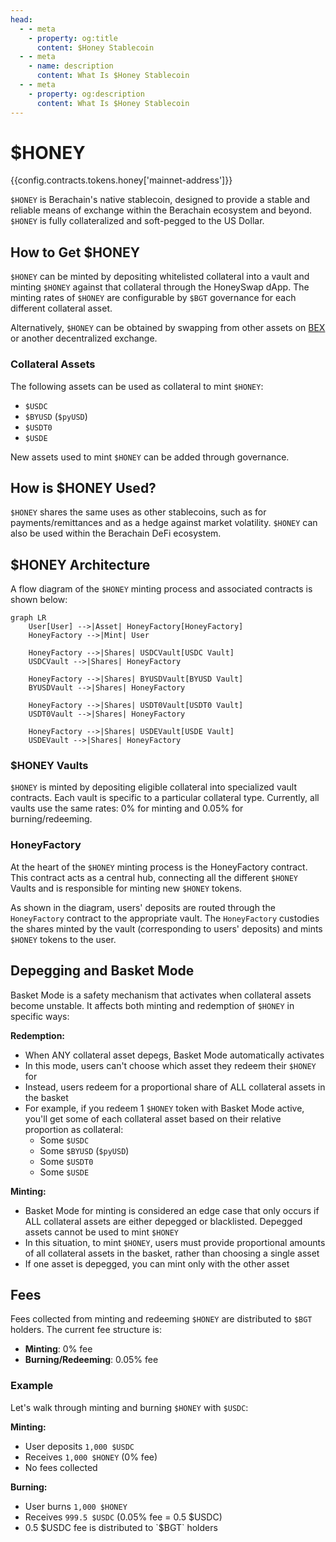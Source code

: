 ```yaml
---
head:
  - - meta
    - property: og:title
      content: $Honey Stablecoin
  - - meta
    - name: description
      content: What Is $Honey Stablecoin
  - - meta
    - property: og:description
      content: What Is $Honey Stablecoin
---
```


<script setup>
  import Token from '@berachain/ui/Token';
  import config from '@berachain/config/constants.json';
</script>

# $HONEY

<a target="_blank" :href="config.mainnet.dapps.berascan.url + 'address/' + config.contracts.tokens.honey['mainnet-address']">{{config.contracts.tokens.honey['mainnet-address']}}</a>

<ClientOnly>
  <Token title="$HONEY" image="/assets/HONEY.png" />
</ClientOnly>

`$HONEY` is Berachain's native stablecoin, designed to provide a stable and reliable means of exchange within the Berachain ecosystem and beyond. `$HONEY` is fully collateralized and soft-pegged to the US Dollar.

## How to Get $HONEY

`$HONEY` can be minted by depositing whitelisted collateral into a vault and minting `$HONEY` against that collateral through the <a :href="config.mainnet.dapps.honeySwap.url">HoneySwap dApp</a>. The minting rates of `$HONEY` are configurable by `$BGT` governance for each different collateral asset.

Alternatively, `$HONEY` can be obtained by swapping from other assets on [BEX](/learn/dapps/bex) or another decentralized exchange.

### Collateral Assets

The following assets can be used as collateral to mint `$HONEY`:

- `$USDC`
- `$BYUSD` (`$pyUSD`)
- `$USDT0`
- `$USDE`

New assets used to mint `$HONEY` can be added through governance.

## How is $HONEY Used?

`$HONEY` shares the same uses as other stablecoins, such as for payments/remittances and as a hedge against market volatility. `$HONEY` can also be used within the Berachain DeFi ecosystem.

## $HONEY Architecture

A flow diagram of the `$HONEY` minting process and associated contracts is shown below:

```mermaid
graph LR
    User[User] -->|Asset| HoneyFactory[HoneyFactory]
    HoneyFactory -->|Mint| User
    
    HoneyFactory -->|Shares| USDCVault[USDC Vault]
    USDCVault -->|Shares| HoneyFactory
    
    HoneyFactory -->|Shares| BYUSDVault[BYUSD Vault]
    BYUSDVault -->|Shares| HoneyFactory
    
    HoneyFactory -->|Shares| USDT0Vault[USDT0 Vault]
    USDT0Vault -->|Shares| HoneyFactory
    
    HoneyFactory -->|Shares| USDEVault[USDE Vault]
    USDEVault -->|Shares| HoneyFactory
```

### $HONEY Vaults

`$HONEY` is minted by depositing eligible collateral into specialized vault contracts. Each vault is specific to a particular collateral type. Currently, all vaults use the same rates: 0% for minting and 0.05% for burning/redeeming.

### HoneyFactory

At the heart of the `$HONEY` minting process is the HoneyFactory contract. This contract acts as a central hub, connecting all the different `$HONEY` Vaults and is responsible for minting new `$HONEY` tokens.

As shown in the diagram, users' deposits are routed through the `HoneyFactory` contract to the appropriate vault. The `HoneyFactory` custodies the shares minted by the vault (corresponding to users' deposits) and mints `$HONEY` tokens to the user.

## Depegging and Basket Mode

Basket Mode is a safety mechanism that activates when collateral assets become unstable. It affects both minting and redemption of `$HONEY` in specific ways:

**Redemption:**

- When ANY collateral asset depegs, Basket Mode automatically activates
- In this mode, users can't choose which asset they redeem their `$HONEY` for
- Instead, users redeem for a proportional share of ALL collateral assets in the basket
- For example, if you redeem 1 `$HONEY` token with Basket Mode active, you'll get some of each collateral asset based on their relative proportion as collateral:
  - Some `$USDC`
  - Some `$BYUSD` (`$pyUSD`)
  - Some `$USDT0`
  - Some `$USDE`

**Minting:**

- Basket Mode for minting is considered an edge case that only occurs if ALL collateral assets are either depegged or blacklisted. Depegged assets cannot be used to mint `$HONEY`
- In this situation, to mint `$HONEY`, users must provide proportional amounts of all collateral assets in the basket, rather than choosing a single asset
- If one asset is depegged, you can mint only with the other asset

## Fees

Fees collected from minting and redeeming `$HONEY` are distributed to `$BGT` holders. The current fee structure is:

- **Minting**: 0% fee
- **Burning/Redeeming**: 0.05% fee

### Example

Let's walk through minting and burning `$HONEY` with `$USDC`:

**Minting:**
- User deposits `1,000 $USDC`
- Receives `1,000 $HONEY` (0% fee)
- No fees collected

**Burning:**
- User burns `1,000 $HONEY`
- Receives `999.5 $USDC` (0.05% fee = 0.5 $USDC)
- 0.5 $USDC fee is distributed to `$BGT` holders
